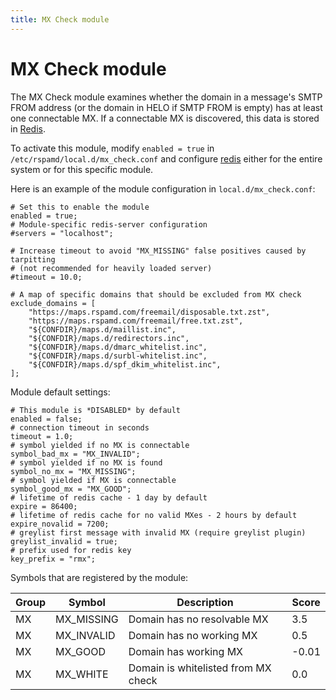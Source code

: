 ```yaml
---
title: MX Check module
---
```



# MX Check module

The MX Check module examines whether the domain in a message's SMTP FROM address (or the domain in HELO if SMTP FROM is empty) has at least one connectable MX. If a connectable MX is discovered, this data is stored in [Redis](/doc/configuration/redis.html).

To activate this module, modify `enabled = true` in `/etc/rspamd/local.d/mx_check.conf` and configure [redis](/doc/configuration/redis.html) either for the entire system or for this specific module.

Here is an example of the module configuration in `local.d/mx_check.conf`:

~~~hcl
# Set this to enable the module
enabled = true;
# Module-specific redis-server configuration
#servers = "localhost";

# Increase timeout to avoid "MX_MISSING" false positives caused by tarpitting
# (not recommended for heavily loaded server)
#timeout = 10.0;

# A map of specific domains that should be excluded from MX check
exclude_domains = [
    "https://maps.rspamd.com/freemail/disposable.txt.zst",
    "https://maps.rspamd.com/freemail/free.txt.zst",
    "${CONFDIR}/maps.d/maillist.inc",
    "${CONFDIR}/maps.d/redirectors.inc",
    "${CONFDIR}/maps.d/dmarc_whitelist.inc",
    "${CONFDIR}/maps.d/surbl-whitelist.inc",
    "${CONFDIR}/maps.d/spf_dkim_whitelist.inc",
];
~~~

Module default settings:

~~~hcl
# This module is *DISABLED* by default
enabled = false;
# connection timeout in seconds
timeout = 1.0;
# symbol yielded if no MX is connectable
symbol_bad_mx = "MX_INVALID";
# symbol yielded if no MX is found
symbol_no_mx = "MX_MISSING";
# symbol yielded if MX is connectable
symbol_good_mx = "MX_GOOD";
# lifetime of redis cache - 1 day by default
expire = 86400;
# lifetime of redis cache for no valid MXes - 2 hours by default
expire_novalid = 7200;
# greylist first message with invalid MX (require greylist plugin)
greylist_invalid = true;
# prefix used for redis key
key_prefix = "rmx";
~~~

Symbols that are registered by the module:

|Group|Symbol     |Description                        |Score|
|---  |---        |---                                |---  |
|MX   |MX_MISSING |Domain has no resolvable MX        | 3.5 |
|MX   |MX_INVALID |Domain has no working MX           | 0.5 |
|MX   |MX_GOOD    |Domain has working MX              |-0.01|
|MX   |MX_WHITE   |Domain is whitelisted from MX check| 0.0 |
